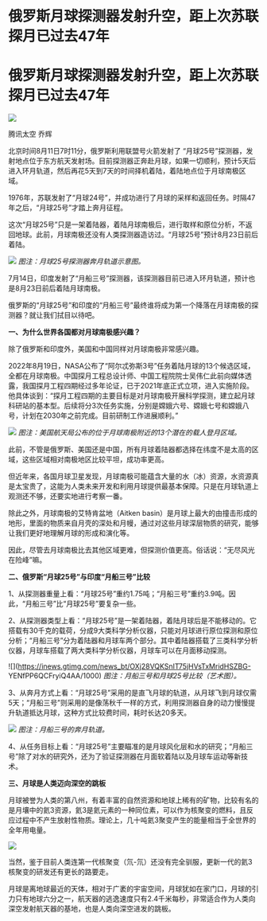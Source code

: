 # 俄罗斯月球探测器发射升空，距上次苏联探月已过去47年

# 俄罗斯月球探测器发射升空，距上次苏联探月已过去47年

![](https://inews.gtimg.com/news_bt/OeveUjyVIUQuWPLUe9AXEcxJomKr3sJw0wf8Fro8iwBHYAA/1000)

腾讯太空 乔辉

北京时间8月11日7时11分，俄罗斯利用联盟号火箭发射了
“月球25号”探测器，发射地点位于东方航天发射场。目前探测器正奔赴月球，如果一切顺利，预计5天后进入环月轨道，然后再花5天到7天的时间择机着陆，着陆地点位于月球南极区域。

1976年，苏联发射了“月球24号”，并成功进行了月球的采样和返回任务。时隔47年之后，“月球25号”才踏上奔月征程。

这次“月球25号”只是一架着陆器，着陆月球南极后，进行取样和原位分析，不返回地球。此前，月球南极还没有人类探测器造访过。“月球25号”预计8月23日前后着陆。

![](https://inews.gtimg.com/news_bt/OqOQGJA1irBq1Jw3r129iLng2POD78-xDxehOTFuazSssAA/1000)
_图注：月球25号探测器奔月轨道示意图。_

7月14日，印度发射了“月船三号”探测器，该探测器目前已进入环月轨道，预计也是8月23日前后着陆月球南极。

俄罗斯的“月球25号”和印度的“月船三号”最终谁将成为第一个降落在月球南极的探测器？就让我们拭目以待吧。

**一、为什么世界各国都对月球南极感兴趣？**

除了俄罗斯和印度外，美国和中国同样对月球南极非常感兴趣。

2022年8月19日，NASA公布了“阿尔忒弥斯3号”任务着陆月球的13个候选区域，全都在月球南极。中国探月工程总设计师、中国工程院院士吴伟仁此前向媒体透露，我国探月工程四期经过多年论证，已于2021年底正式立项，进入实施阶段。他具体谈到：“探月工程四期的主要目标是对月球南极开展科学探测，建立起月球科研站的基本型。后续将分3次任务实施，分别是嫦娥六号、嫦娥七号和嫦娥八号，计划在2030年之前完成。目前研制工作进展顺利。”

![](https://inews.gtimg.com/news_bt/O043krRpR0ESKXlStUwYTaB8zCzEFn2G2cC7q2SaADtz8AA/1000)
_图注：美国航天局公布的位于月球南极附近的13个潜在的载人登月区域。_

此前，不管是俄罗斯、美国还是中国，所有月球着陆器都选择在纬度不是太高的区域，这些区域相对南极地区比较平坦，成功率更高。

但近年来，各国月球卫星发现，月球南极可能蕴含大量的水（冰）资源，水资源真是太宝贵了，这能为人类未来开发和利用月球提供最基本保障。只是在月球轨道上观测还不够，还要实地进行考察一番。

除此之外，月球南极的艾特肯盆地（Aitken
basin）是月球上最大的由撞击形成的地形，里面的物质来自月壳的深处和月幔，通过对这些月球深层物质的研究，能够让我们更好地理解月球的形成和演化等。

因此，尽管去月球南极比去其他区域更难，但探测价值更高。俗话说：“无尽风光在险峰”嘛。

**二、俄罗斯“月球25号”与印度“月船三号”比较**

1、从探测器重量上看：“月球25号”重约1.75吨；“月船三号”重约3.9吨。因此，“月船三号”比“月球25号”要复杂一些。

2、从探测器类型上看：“月球25号”是一架着陆器，着陆月球后是不能移动的。它搭载有30千克的载荷，分成9大类科学分析仪器，只能对月球进行原位探测和原位分析；“月船三号”分为着陆器和月球车两个部分。其中着陆器搭载了三类科学分析仪器，月球车搭载了两大类科学分析仪器，月球车可以在月面移动探测。

![](https://inews.gtimg.com/news_bt/OXj28VQKSnIT75jHVsTxMridHSZBG-
YENfPP6QCFryiQ4AA/1000) _图注：月船三号和月球25号比较（艺术图）。_

3、从奔月方式上看：“月球25号”采用的是直飞月球的轨道，从月球飞到月球仅需5天；“月船三号”则采用的是像荡秋千一样的方式，利用探测器自身的动力慢慢提升轨道抵达月球，这种方式比较费时间，耗时长达20多天。

![](https://inews.gtimg.com/news_bt/OH1LbllCZZ34oM8mAYo5wMgPbR1Q4QfEI3yvavSCaAk_EAA/1000)
_图注：月船三号的奔月轨道。_

4、从任务目标上看：“月球25号”主要瞄准的是月球风化层和水的研究；“月船三号”除了对水的研究外，还为了验证探测器在月面软着陆以及月球车运动等新技术。

**三、月球是人类迈向深空的跳板**

月球被誉为人类的第八州，有着丰富的自然资源和地球上稀有的矿物，比较有名的是月壤中的氦3资源，氦3是氦元素的一种同位素，可以作为核聚变的燃料，且反应过程中不产生放射性物质。理论上，几十吨氦3聚变产生的能量相当于全世界的全年用电量。

![](https://inews.gtimg.com/news_bt/Os1OXNsvYRzMO5OkeOqVj3PhYrbvHtZotzUMUvn76qov0AA/1000)

当然，鉴于目前人类连第一代核聚变（氘-氘）还没有完全驯服，更新一代的氦3核聚变的研发还有更长的路要走。

月球是离地球最近的天体，相对于广袤的宇宙空间，月球犹如在家门口，月球的引力只有地球六分之一，航天器的逃逸速度只有2.4千米每秒，非常适合作为人类向深空发射航天器的基地，也是人类向深空进发的跳板。

